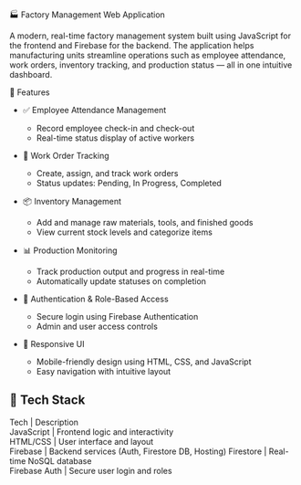 
🏭 Factory Management Web Application

A modern, real-time factory management system built using JavaScript for the frontend and Firebase for the backend. The application helps manufacturing units streamline operations such as employee attendance, work orders, inventory tracking, and production status — all in one intuitive dashboard.



🚀 Features

- ✅ Employee Attendance Management
  - Record employee check-in and check-out
  - Real-time status display of active workers

- 📝 Work Order Tracking
  - Create, assign, and track work orders
  - Status updates: Pending, In Progress, Completed

- 📦 Inventory Management
  - Add and manage raw materials, tools, and finished goods
  - View current stock levels and categorize items

- 📊 Production Monitoring
  - Track production output and progress in real-time
  - Automatically update statuses on completion

- 🔐 Authentication & Role-Based Access
  - Secure login using Firebase Authentication
  - Admin and user access controls

- 📱 Responsive UI
  - Mobile-friendly design using HTML, CSS, and JavaScript
  - Easy navigation with intuitive layout



## 🔧 Tech Stack

 Tech            | Description                          
 JavaScript      | Frontend logic and interactivity     
 HTML/CSS        | User interface and layout            
 Firebase        | Backend services (Auth, Firestore DB, Hosting) 
 Firestore       | Real-time NoSQL database             
 Firebase Auth   | Secure user login and roles       

